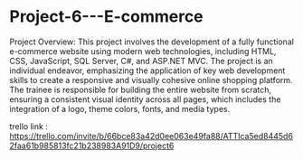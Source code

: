# Project-6---E-commerce



Project Overview:
This project involves the development of a fully functional e-commerce website using modern web technologies, including HTML, CSS, JavaScript, SQL Server, C#, and ASP.NET MVC. The project is an individual endeavor, emphasizing the application of key web development skills to create a responsive and visually cohesive online shopping platform. The trainee is responsible for building the entire website from scratch, ensuring a consistent visual identity across all pages, which includes the integration of a logo, theme colors, fonts, and media types.

trello link : https://trello.com/invite/b/66bce83a42d0ee063e49fa88/ATTIca5ed8445d62faa61b985813fc21b238983A91D9/project6
